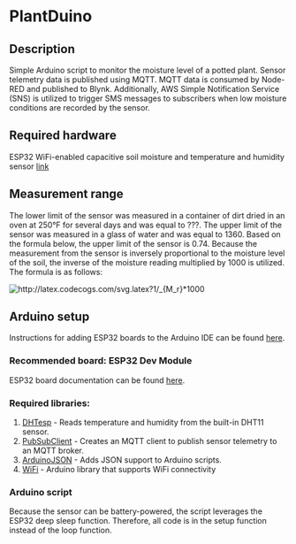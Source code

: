 # PlantDuino

## Description
Simple Arduino script to monitor the moisture level of a potted plant. Sensor telemetry data is published using MQTT. MQTT data is consumed by Node-RED and published to Blynk. Additionally, AWS Simple Notification Service (SNS) is utilized to trigger SMS messages to subscribers when low moisture conditions are recorded by the sensor.

## Required hardware
ESP32 WiFi-enabled capacitive soil moisture and temperature and humidity sensor [link](https://smile.amazon.com/gp/product/B07VX1DWKK/ref=ppx_yo_dt_b_asin_title_o02_s00?ie=UTF8&psc=1)

## Measurement range
The lower limit of the sensor was measured in a container of dirt dried in an oven at 250°F for several days and was equal to ???. The upper limit of the sensor was measured in a glass of water and was equal to 1360. Based on the formula below, the upper limit of the sensor is 0.74. Because the measurement from the sensor is inversely proportional to the moisture level of the soil, the inverse of the moisture reading multiplied by 1000 is utilized. The formula is as follows:

<img src="http://latex.codecogs.com/svg.latex?1/_{M_r}*1000" title="http://latex.codecogs.com/svg.latex?1/_{M_r}*1000" />

## Arduino setup
Instructions for adding ESP32 boards to the Arduino IDE can be found [here](https://github.com/espressif/arduino-esp32/blob/master/docs/arduino-ide/boards_manager.md).

### Recommended board: ESP32 Dev Module
ESP32 board documentation can be found [here](https://docs.espressif.com/projects/esp-idf/en/latest/esp32/index.html).

### Required libraries:
1. [DHTesp](https://github.com/beegee-tokyo/DHTesp) - Reads temperature and humidity from the built-in DHT11 sensor.
2. [PubSubClient](https://pubsubclient.knolleary.net) - Creates an MQTT client to publish sensor telemetry to an MQTT broker.
3. [ArduinoJSON](https://arduinojson.org/) - Adds JSON support to Arduino scripts.
4. [WiFi](https://www.arduino.cc/en/Reference/WiFi) - Arduino library that supports WiFi connectivity


### Arduino script
Because the sensor can be battery-powered, the script leverages the ESP32 deep sleep function. Therefore, all code is in the setup function instead of the loop function.
